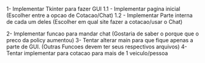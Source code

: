 1- Implementar Tkinter para fazer GUI
    1.1 - Implementar pagina inicial (Escolher entre a opcao de Cotacao/Chat)
    1.2 - Implementar Parte interna de cada um deles (Escolher em qual site fazer a cotacao/usar o Chat)



2- Implementar funcao para mandar chat (Gostaria de saber o porque que o preco da policy aumentou)
3- Tentar alterar main para que fique apenas a parte de GUI. (Outras Funcoes devem ter seus respectivos arquivos)
4- Tentar implementar para cotacao para mais de 1 veiculo/pessoa

